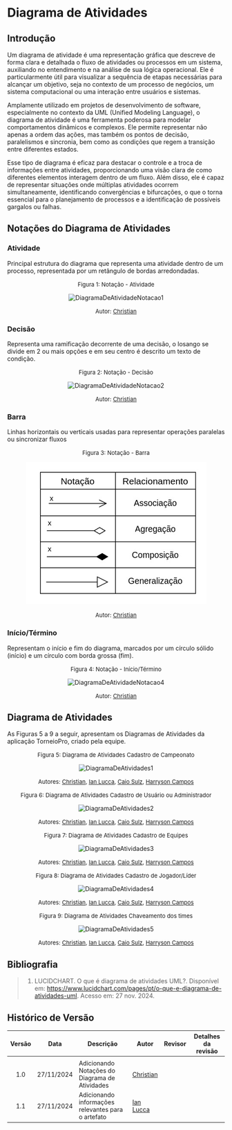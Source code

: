 # Diagrama de Atividades

## Introdução


Um diagrama de atividade é uma representação gráfica que descreve de forma clara e detalhada o fluxo de atividades ou processos em um sistema, auxiliando no entendimento e na análise de sua lógica operacional. Ele é particularmente útil para visualizar a sequência de etapas necessárias para alcançar um objetivo, seja no contexto de um processo de negócios, um sistema computacional ou uma interação entre usuários e sistemas.

Amplamente utilizado em projetos de desenvolvimento de software, especialmente no contexto da UML (Unified Modeling Language), o diagrama de atividade é uma ferramenta poderosa para modelar comportamentos dinâmicos e complexos. Ele permite representar não apenas a ordem das ações, mas também os pontos de decisão, paralelismos e sincronia, bem como as condições que regem a transição entre diferentes estados.

Esse tipo de diagrama é eficaz para destacar o controle e a troca de informações entre atividades, proporcionando uma visão clara de como diferentes elementos interagem dentro de um fluxo. Além disso, ele é capaz de representar situações onde múltiplas atividades ocorrem simultaneamente, identificando convergências e bifurcações, o que o torna essencial para o planejamento de processos e a identificação de possíveis gargalos ou falhas.



## Notações do Diagrama de Atividades

### Atividade

Principal estrutura do diagrama que representa uma atividade dentro de um processo, representada por um retângulo de bordas arredondadas.

<center>

<font size="2"><p style="text-align: center">Figura 1: Notação - Atividade </p></font>

![DiagramaDeAtividadeNotacao1](../../Assets/)


<font size="2"><p style="text-align: center">Autor: [Christian](https://github.com/crstyhs)</p></font>

</center>

### Decisão

Representa uma ramificação decorrente de uma decisão, o losango se divide em 2 ou mais opções e em seu centro é descrito um texto de condição.

<center>

<font size="2"><p style="text-align: center">Figura 2: Notação - Decisão </p></font>

![DiagramaDeAtividadeNotacao2](../../Assets/)


<font size="2"><p style="text-align: center">Autor: [Christian](https://github.com/crstyhs)</p></font>

</center>

### Barra

Linhas horizontais ou verticais usadas para representar operações paralelas ou sincronizar fluxos

<center>

<font size="2"><p style="text-align: center">Figura 3: Notação - Barra </p></font>

![DiagramaDeAtividadeNotacao3](../../Assets/relacionamentos.jpg)


<font size="2"><p style="text-align: center">Autor: [Christian](https://github.com/crstyhs)</p></font>

</center>

### Início/Término

Representam o início e fim do diagrama, marcados por um círculo sólido (início) e um círculo com borda grossa (fim).

<center>

<font size="2"><p style="text-align: center">Figura 4: Notação - Início/Término </p></font>

![DiagramaDeAtividadeNotacao4](../../Assets/)


<font size="2"><p style="text-align: center">Autor: [Christian](https://github.com/crstyhs)</p></font>

</center>

## Diagrama de Atividades

As Figuras 5 a 9 a seguir, apresentam os Diagramas de Atividades da aplicação TorneioPro, criado pela equipe.

<center>

<font size="2"><p style="text-align: center">Figura 5: Diagrama de Atividades Cadastro de Campeonato </p></font>

![DiagramaDeAtividades1](../../Assets/)


<font size="2"><p style="text-align: center">Autores: [Christian](https://github.com/crstyhs), [Ian Lucca](https://github.com/IanLucca12), [Caio Sulz](https://github.com/CaioSulz), [Harryson Campos](https://github.com/harry-cmartin) </p></font>

</center>

<center>

<font size="2"><p style="text-align: center">Figura 6: Diagrama de Atividades Cadastro de Usuário ou Administrador </p></font>

![DiagramaDeAtividades2](../../Assets/)


<font size="2"><p style="text-align: center">Autores: [Christian](https://github.com/crstyhs), [Ian Lucca](https://github.com/IanLucca12), [Caio Sulz](https://github.com/CaioSulz), [Harryson Campos](https://github.com/harry-cmartin) </p></font>

</center>

<center>

<font size="2"><p style="text-align: center">Figura 7: Diagrama de Atividades Cadastro de Equipes</p></font>

![DiagramaDeAtividades3](../../Assets/)


<font size="2"><p style="text-align: center">Autores: [Christian](https://github.com/crstyhs), [Ian Lucca](https://github.com/IanLucca12), [Caio Sulz](https://github.com/CaioSulz), [Harryson Campos](https://github.com/harry-cmartin) </p></font>

</center>

<center>

<font size="2"><p style="text-align: center">Figura 8: Diagrama de Atividades Cadastro de Jogador/Líder</p></font>

![DiagramaDeAtividades4](../../Assets/)


<font size="2"><p style="text-align: center">Autores: [Christian](https://github.com/crstyhs), [Ian Lucca](https://github.com/IanLucca12), [Caio Sulz](https://github.com/CaioSulz), [Harryson Campos](https://github.com/harry-cmartin) </p></font>

</center>

<center>

<font size="2"><p style="text-align: center">Figura 9: Diagrama de Atividades Chaveamento dos times</p></font>

![DiagramaDeAtividades5](../../Assets/)


<font size="2"><p style="text-align: center">Autores: [Christian](https://github.com/crstyhs), [Ian Lucca](https://github.com/IanLucca12), [Caio Sulz](https://github.com/CaioSulz), [Harryson Campos](https://github.com/harry-cmartin) </p></font>

</center>


## Bibliografia

> 1. LUCIDCHART. O que é diagrama de atividades UML?. Disponível em: https://www.lucidchart.com/pages/pt/o-que-e-diagrama-de-atividades-uml. Acesso em: 27 nov. 2024.
## Histórico de Versão

|Versão|Data|Descrição|Autor|Revisor| Detalhes da revisão |
|:----:|----|---------|-----|:-------:|-----| 
|  |  |  |  |  | |
| 1.0 | 27/11/2024 | Adicionando Notações do Diagrama de Atividades |[Christian](https://github.com/crstyhs) |  | |
|1.1| 27/11/2024 | Adicionando informações relevantes para o artefato |[Ian Lucca](https://github.com/IanLucca12)  | |
